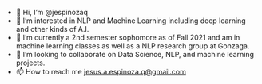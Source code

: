 - 👋 Hi, I’m @jespinozaq
- 👀 I’m interested in NLP and Machine Learning including deep learning and other kinds of A.I.
- 🌱 I’m currently a 2nd semester sophomore as of Fall 2021 and am in machine learning classes as well as a NLP research group at Gonzaga.
- 💞️ I’m looking to collaborate on Data Science, NLP, and machine learning projects.
- 📫 How to reach me jesus.a.espinoza.q@gmail.com

<!---
jespinozaq/jespinozaq is a ✨ special ✨ repository because its `README.md` (this file) appears on your GitHub profile.
You can click the Preview link to take a look at your changes.
--->
